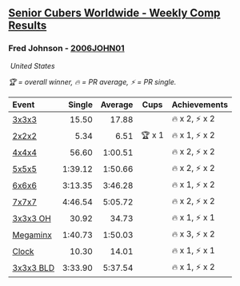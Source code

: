 <style>table {white-space: nowrap;}</style>
<link rel="stylesheet" type="text/css" href="/scw-comp/css/flags.css" />

## [Senior Cubers Worldwide - Weekly Comp Results](/scw-comp/results/)
### Fred Johnson - [2006JOHN01](https://www.worldcubeassociation.org/persons/2006JOHN01)

<i class="flag flag-US" />&nbsp;United States

<span style="white-space: nowrap;">🏆 = overall winner</span>, <span style="white-space: nowrap;">🔥 = PR average</span>, <span style="white-space: nowrap;">⚡ = PR single</span>.

| Event | Single | Average | Cups | Achievements|
| :-- | --: | --: | :--: | :-- |
| [3x3x3](333.md) | 15.50 | 17.88 |  | 🔥 x 2, ⚡ x 2 |
| [2x2x2](222.md) | 5.34 | 6.51 | 🏆 x 1 | 🔥 x 1, ⚡ x 2 |
| [4x4x4](444.md) | 56.60 | 1:00.51 |  | 🔥 x 2, ⚡ x 2 |
| [5x5x5](555.md) | 1:39.12 | 1:50.66 |  | 🔥 x 2, ⚡ x 2 |
| [6x6x6](666.md) | 3:13.35 | 3:46.28 |  | 🔥 x 1, ⚡ x 2 |
| [7x7x7](777.md) | 4:46.54 | 5:05.72 |  | 🔥 x 2, ⚡ x 2 |
| [3x3x3 OH](333oh.md) | 30.92 | 34.73 |  | 🔥 x 1, ⚡ x 1 |
| [Megaminx](minx.md) | 1:40.73 | 1:50.03 |  | 🔥 x 3, ⚡ x 2 |
| [Clock](clock.md) | 10.30 | 14.01 |  | 🔥 x 1, ⚡ x 1 |
| [3x3x3 BLD](333bf.md) | 3:33.90 | 5:37.54 |  | 🔥 x 1, ⚡ x 2 |

<!-- Global site tag (gtag.js) - Google Analytics -->
<script async src="https://www.googletagmanager.com/gtag/js?id=UA-86348435-3"></script>
<script>window.dataLayer = window.dataLayer || []; function gtag() {dataLayer.push(arguments);} gtag('js', new Date()); gtag('config', 'UA-86348435-3');</script>
